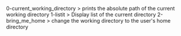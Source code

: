 0-current_working_directory > prints the absolute path of the current working directory
1-listit > Display list of the current directory
2-bring_me_home > change the working directory to the user's home directory
